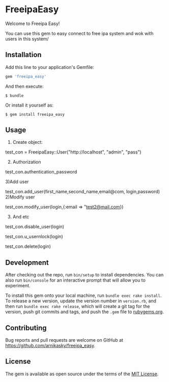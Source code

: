 # FreeipaEasy

Welcome to Freeipa Easy! 

You can use this gem to easy connect to free ipa system and wok with users in this system/

## Installation

Add this line to your application's Gemfile:

```ruby
gem 'freeipa_easy'
```

And then execute:

    $ bundle

Or install it yourself as:

    $ gem install freeipa_easy

## Usage
1) Create object:

test_con = FreeipaEasy::User("http://localhost", "admin", "pass") 

2) Authorization

test_con.authentication_password

3)Add user

test_con.add_user(first_name,second_name,email@com, login,password)
2)Modify user

test_con.modify_user(login,{:email => "test2@mail.com})

3) And etc

test_con.disable_user(login)

test_con.u_usernlock(login)

test_con.delete(login)


## Development

After checking out the repo, run `bin/setup` to install dependencies. You can also run `bin/console` for an interactive prompt that will allow you to experiment.

To install this gem onto your local machine, run `bundle exec rake install`. To release a new version, update the version number in `version.rb`, and then run `bundle exec rake release`, which will create a git tag for the version, push git commits and tags, and push the `.gem` file to [rubygems.org](https://rubygems.org).

## Contributing

Bug reports and pull requests are welcome on GitHub at https://github.com/arnikasky/freeipa_easy.


## License

The gem is available as open source under the terms of the [MIT License](http://opensource.org/licenses/MIT).


